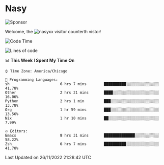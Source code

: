 # Nasy

<!--
<p align="center">
<img height="200" src="https://github-readme-stats.vercel.app/api?username=nasyxx&count_private=true&show_icons=true&theme=dracula&include_all_commits=true"/>
<img height="200" src="https://github-readme-stats.vercel.app/api/top-langs/?username=nasyxx&theme=dracula&hide=html,jupyter+notebook&count_private=true&show_icons=true"/>
</p>

  
----------------
-->

![Sponsor](https://img.shields.io/static/v1.svg?label=Sponsor&message=%E2%9D%A4&logo=GitHub&style=flat&color=pink)
 
Welcome, the ![nasyxx visitor counter](https://count.getloli.com/get/@nasyxx?theme=rule34)th vistor!
 
<!--START_SECTION:waka-->
![Code Time](http://img.shields.io/badge/Code%20Time-2%2C866%20hrs%2035%20mins-blue)

![Lines of code](https://img.shields.io/badge/From%20Hello%20World%20I%27ve%20Written-5%20Million%20lines%20of%20code-blue)

📊 **This Week I Spent My Time On** 

```text
⌚︎ Time Zone: America/Chicago

💬 Programming Languages: 
sh                       6 hrs 7 mins        ██████████░░░░░░░░░░░░░░░   41.78% 
Other                    2 hrs 21 mins       ████░░░░░░░░░░░░░░░░░░░░░   16.06% 
Python                   2 hrs 1 min         ███░░░░░░░░░░░░░░░░░░░░░░   13.78% 
Org                      1 hr 59 mins        ███░░░░░░░░░░░░░░░░░░░░░░   13.56% 
Nix                      1 hr 10 mins        ██░░░░░░░░░░░░░░░░░░░░░░░   7.99%

🔥 Editors: 
Emacs                    8 hrs 31 mins       ██████████████░░░░░░░░░░░   58.22% 
Zsh                      6 hrs 7 mins        ██████████░░░░░░░░░░░░░░░   41.78%

```


 Last Updated on 26/11/2022 21:28:42 UTC
<!--END_SECTION:waka-->

<!-- ![visitors](https://visitor-badge.laobi.icu/badge?page_id=nasyxx.nasyxx) -->
